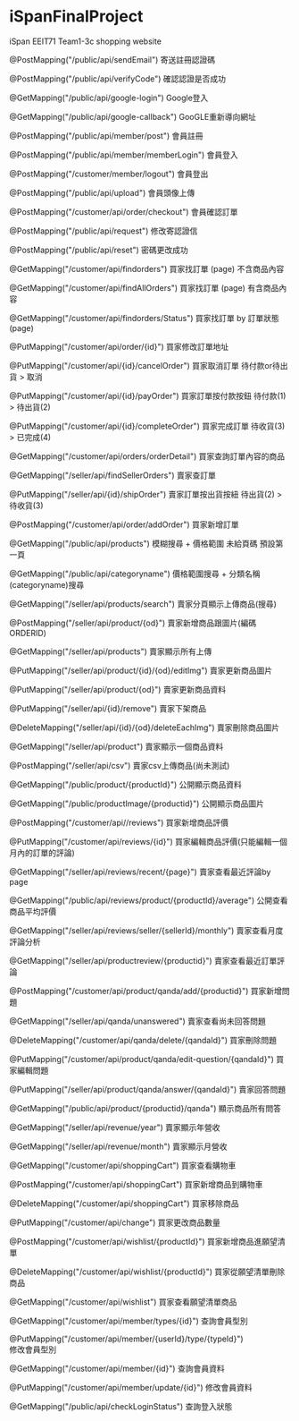 # iSpanFinalProject
iSpan EEIT71 Team1-3c shopping website

@PostMapping("/public/api/sendEmail")
  寄送註冊認證碼
  
@PostMapping("/public/api/verifyCode")
  確認認證是否成功
  
@GetMapping("/public/api/google-login")
  Google登入
  
@GetMapping("/public/api/google-callback")
  GooGLE重新導向網址
  
@PostMapping("/public/api/member/post")
  會員註冊
  
@PostMapping("/public/api/member/memberLogin")
  會員登入

@PostMapping("/customer/member/logout")
  會員登出

@PostMapping("/public/api/upload")
  會員頭像上傳

@PostMapping("/customer/api/order/checkout")
  會員確認訂單

@PostMapping("/public/api/request")
  修改寄認證信

@PostMapping("/public/api/reset")
  密碼更改成功

@GetMapping("/customer/api/findorders")
  買家找訂單 (page) 不含商品內容

@GetMapping("/customer/api/findAllOrders")
  買家找訂單 (page) 有含商品內容

@GetMapping("/customer/api/findorders/Status")
  買家找訂單 by 訂單狀態 (page)

@PutMapping("/customer/api/order/{id}")
  買家修改訂單地址

@PutMapping("/customer/api/{id}/cancelOrder")
  買家取消訂單 待付款or待出貨 > 取消

@PutMapping("/customer/api/{id}/payOrder")
  買家訂單按付款按鈕 待付款(1) > 待出貨(2)

@PutMapping("/customer/api/{id}/completeOrder")
  買家完成訂單 待收貨(3) > 已完成(4)

@GetMapping("/customer/api/orders/orderDetail")
  買家查詢訂單內容的商品

@GetMapping("/seller/api/findSellerOrders")
  賣家查訂單

@PutMapping("/seller/api/{id}/shipOrder")
  賣家訂單按出貨按紐 待出貨(2) > 待收貨(3)

@PostMapping("/customer/api/order/addOrder")
  買家新增訂單

@GetMapping("/public/api/products")
  模糊搜尋 + 價格範圍 未給頁碼 預設第一頁

@GetMapping("/public/api/categoryname")
  價格範圍搜尋 + 分類名稱(categoryname)搜尋

@GetMapping("/seller/api/products/search")
  賣家分頁顯示上傳商品(搜尋)

@PostMapping("/seller/api/product/{od}")
  賣家新增商品跟圖片(編碼ORDERID)

@GetMapping("/seller/api/products")
  賣家顯示所有上傳

@PutMapping("/seller/api/product/{id}/{od}/editImg")
  賣家更新商品圖片

@PutMapping("/seller/api/product/{od}")
  賣家更新商品資料

@PutMapping("/seller/api/{id}/remove")
  賣家下架商品

@DeleteMapping("/seller/api/{id}/{od}/deleteEachImg")
  賣家刪除商品圖片

@GetMapping("/seller/api/product")
  賣家顯示一個商品資料

@PostMapping("/seller/api/csv")
  賣家csv上傳商品(尚未測試)

@GetMapping("/public/product/{productId}")
  公開顯示商品資料

@GetMapping("/public/productImage/{productid}")
  公開顯示商品圖片

@PostMapping("/customer/api//reviews")
  買家新增商品評價

@PutMapping("/customer/api/reviews/{id}")
  買家編輯商品評價(只能編輯一個月內的訂單的評論)

@GetMapping("/seller/api/reviews/recent/{page}")
  賣家查看最近評論by page

@GetMapping("/public/api/reviews/product/{productId}/average")
  公開查看商品平均評價

@GetMapping("/seller/api/reviews/seller/{sellerId}/monthly")
  賣家查看月度評論分析

@GetMapping("/seller/api/productreview/{productid}")
  賣家查看最近訂單評論

@PostMapping("/customer/api/product/qanda/add/{productid}")
  買家新增問題

@GetMapping("/seller/api/qanda/unanswered")
  賣家查看尚未回答問題

@DeleteMapping("/customer/api/qanda/delete/{qandaId}")
  買家刪除問題

@PutMapping("/customer/api/product/qanda/edit-question/{qandaId}")
  買家編輯問題

@PutMapping("/seller/api/product/qanda/answer/{qandaId}")
  賣家回答問題

@GetMapping("/public/api/product/{productid}/qanda")
  顯示商品所有問答

@GetMapping("/seller/api/revenue/year")
  賣家顯示年營收

@GetMapping("/seller/api/revenue/month")
  賣家顯示月營收

@GetMapping("/customer/api/shoppingCart")
  買家查看購物車

@PostMapping("/customer/api/shoppingCart")
  買家新增商品到購物車

@DeleteMapping("/customer/api/shoppingCart")
  買家移除商品

@PutMapping("/customer/api/change")
  買家更改商品數量

@PostMapping("/customer/api/wishlist/{productId}")
  買家新增商品進願望清單

@DeleteMapping("/customer/api/wishlist/{productId}")
  買家從願望清單刪除商品

@GetMapping("/customer/api/wishlist")
  買家查看願望清單商品

@GetMapping("/customer/api/member/types/{id}")
查詢會員型別

@PutMapping("/customer/api/member/{userId}/type/{typeId}")  
修改會員型別

@GetMapping("/customer/api/member/{id}")
查詢會員資料

@PutMapping("/customer/api/member/update/{id}")
修改會員資料

@GetMapping("/public/api/checkLoginStatus")
查詢登入狀態
